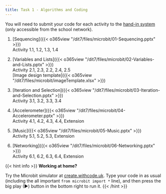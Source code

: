 ```yaml
---
title: Task 1 - Algorithms and Coding
---
```


You will need to submit your code for each activity to the [hand-in system](http://10.124.229.70:8000/) (only accessible from the school network).

1. [Sequencing]({{< o365view "/dit7/files/microbit/01-Sequencing.pptx" >}})\
    Activity 1.1, 1.2, 1.3, 1.4

2. [Variables and Lists]({{< o365view "/dit7/files/microbit/02-Variables-and-Lists.pptx" >}})\
    Activity 2.1, 2.3, 2.2, 2.4, 2.5\
    [Image design template]({{< o365view "/dit7/files/microbit/imageTemplate.xlsx" >}})

3. [Iteration and Selection]({{< o365view "/dit7/files/microbit/03-Iteration-and-Selection.pptx" >}})\
    Activity 3.1, 3.2, 3.3, 3.4

4. [Accelerometer]({{< o365view "/dit7/files/microbit/04-Accelerometer.pptx" >}})\
    Activity 4.1, 4.2, 4.3, 4.4, Extension

5. [Music]({{< o365view "/dit7/files/microbit/05-Music.pptx" >}})\
    Activity 5.1, 5.2, 5.3, Extension

6. [Networking]({{< o365view "/dit7/files/microbit/06-Networking.pptx" >}})\
    Activity 6.1, 6.2, 6.3, 6.4, Extension

{{< hint info >}}
**Working at home?**

Try the Microbit simulator at [create.withcode.uk](https://create.withcode.uk). Type your code in as usual (including the all important `from microbit import *` line), and then press the big play (▶) button in the bottom right to run it.
{{< /hint >}}